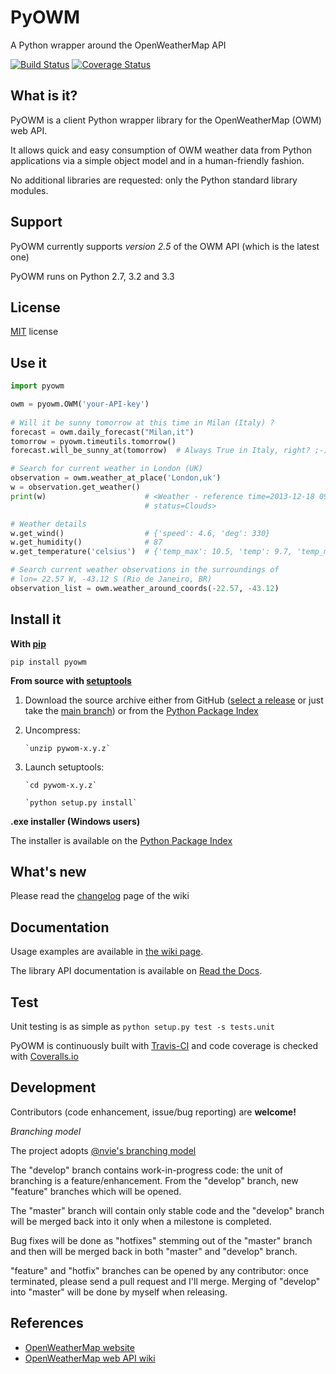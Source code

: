 PyOWM
=====
A Python wrapper around the OpenWeatherMap API

[![Build Status](https://travis-ci.org/csparpa/pyowm.png?branch=master)](https://travis-ci.org/csparpa/pyowm)
[![Coverage Status](https://coveralls.io/repos/csparpa/pyowm/badge.png?branch=develop)](https://coveralls.io/r/csparpa/pyowm?branch=develop)

What is it?
------------
PyOWM is a client Python wrapper library for the OpenWeatherMap (OWM) web API.

It allows quick and easy consumption of OWM weather data from Python applications via a simple object model and in a human-friendly fashion.

No additional libraries are requested: only the Python standard library modules.

Support
-------
PyOWM currently supports _version 2.5_ of the OWM API (which is the latest one)

PyOWM runs on Python 2.7, 3.2 and 3.3

License
-------
[MIT](https://github.com/csparpa/pyowm/blob/master/LICENSE) license

Use it
------
```python
import pyowm

owm = pyowm.OWM('your-API-key')
    
# Will it be sunny tomorrow at this time in Milan (Italy) ?
forecast = owm.daily_forecast("Milan,it")
tomorrow = pyowm.timeutils.tomorrow()
forecast.will_be_sunny_at(tomorrow)  # Always True in Italy, right? ;-)

# Search for current weather in London (UK)
observation = owm.weather_at_place('London,uk')
w = observation.get_weather()
print(w)                      # <Weather - reference time=2013-12-18 09:20, 
                              # status=Clouds>

# Weather details
w.get_wind()                  # {'speed': 4.6, 'deg': 330}
w.get_humidity()              # 87
w.get_temperature('celsius')  # {'temp_max': 10.5, 'temp': 9.7, 'temp_min': 9.0}

# Search current weather observations in the surroundings of 
# lon= 22.57 W, -43.12 S (Rio de Janeiro, BR)
observation_list = owm.weather_around_coords(-22.57, -43.12)
```

Install it
----------
**With [pip](https://pypi.python.org/pypi/pip)**

`pip install pyowm`

**From source with [setuptools](https://pypi.python.org/pypi/setuptools)**

1. Download the source archive either from GitHub ([select a release](https://github.com/csparpa/pyowm/releases)
   or just take the [main branch](https://github.com/csparpa/pyowm/archive/master.zip))
   or from the [Python Package Index](https://pypi.python.org/pypi/pyowm) 
2. Uncompress:

       `unzip pywom-x.y.z`

3. Launch setuptools:

       `cd pywom-x.y.z`
       
       `python setup.py install`

**.exe installer (Windows users)**

The installer is available on the [Python Package Index](https://pypi.python.org/pypi/pyowm) 

What's new
----------
Please read the [changelog](https://github.com/csparpa/pyowm/wiki/Changelog) page of the wiki


Documentation
-------------
Usage examples are available in [the wiki page](https://github.com/csparpa/pyowm/wiki/Usage-examples).

The library API documentation is available on [Read the Docs](https://pyowm.readthedocs.org).

Test
----
Unit testing is as simple as `python setup.py test -s tests.unit`

PyOWM is continuously built with [Travis-CI](https://travis-ci.org/csparpa/pyowm) and code coverage is checked
with [Coveralls.io](https://coveralls.io/r/csparpa/pyowm)


Development
-----------
Contributors (code enhancement, issue/bug reporting) are __welcome!__

*Branching model*

The project adopts [@nvie's branching model](http://nvie.com/posts/a-successful-git-branching-model/)

The "develop" branch contains work-in-progress code: the unit of branching is a feature/enhancement.
From the "develop" branch, new "feature" branches which will be opened.

The "master" branch will contain only stable code and the "develop" branch will be merged back into it only when a milestone is completed.

Bug fixes will be done as "hotfixes" stemming out of the "master" branch and then will be merged back in both "master" and "develop" branch.

"feature" and "hotfix" branches can be opened by any contributor: once terminated, please send a pull request and I'll merge. Merging of "develop" into "master" will be done by myself when releasing.


References
----------
* [OpenWeatherMap website](http://openweathermap.org/)
* [OpenWeatherMap web API wiki](http://bugs.openweathermap.org/projects/api/wiki)
